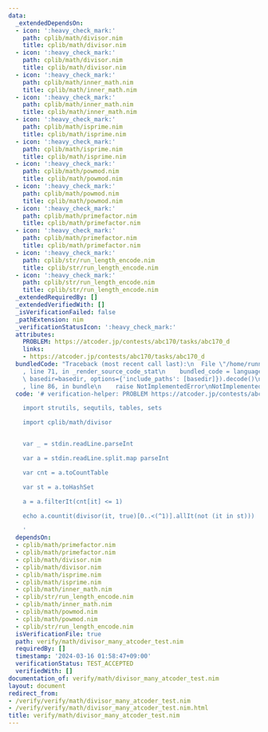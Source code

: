 ```yaml
---
data:
  _extendedDependsOn:
  - icon: ':heavy_check_mark:'
    path: cplib/math/divisor.nim
    title: cplib/math/divisor.nim
  - icon: ':heavy_check_mark:'
    path: cplib/math/divisor.nim
    title: cplib/math/divisor.nim
  - icon: ':heavy_check_mark:'
    path: cplib/math/inner_math.nim
    title: cplib/math/inner_math.nim
  - icon: ':heavy_check_mark:'
    path: cplib/math/inner_math.nim
    title: cplib/math/inner_math.nim
  - icon: ':heavy_check_mark:'
    path: cplib/math/isprime.nim
    title: cplib/math/isprime.nim
  - icon: ':heavy_check_mark:'
    path: cplib/math/isprime.nim
    title: cplib/math/isprime.nim
  - icon: ':heavy_check_mark:'
    path: cplib/math/powmod.nim
    title: cplib/math/powmod.nim
  - icon: ':heavy_check_mark:'
    path: cplib/math/powmod.nim
    title: cplib/math/powmod.nim
  - icon: ':heavy_check_mark:'
    path: cplib/math/primefactor.nim
    title: cplib/math/primefactor.nim
  - icon: ':heavy_check_mark:'
    path: cplib/math/primefactor.nim
    title: cplib/math/primefactor.nim
  - icon: ':heavy_check_mark:'
    path: cplib/str/run_length_encode.nim
    title: cplib/str/run_length_encode.nim
  - icon: ':heavy_check_mark:'
    path: cplib/str/run_length_encode.nim
    title: cplib/str/run_length_encode.nim
  _extendedRequiredBy: []
  _extendedVerifiedWith: []
  _isVerificationFailed: false
  _pathExtension: nim
  _verificationStatusIcon: ':heavy_check_mark:'
  attributes:
    PROBLEM: https://atcoder.jp/contests/abc170/tasks/abc170_d
    links:
    - https://atcoder.jp/contests/abc170/tasks/abc170_d
  bundledCode: "Traceback (most recent call last):\n  File \"/home/runner/.local/lib/python3.10/site-packages/onlinejudge_verify/documentation/build.py\"\
    , line 71, in _render_source_code_stat\n    bundled_code = language.bundle(stat.path,\
    \ basedir=basedir, options={'include_paths': [basedir]}).decode()\n  File \"/home/runner/.local/lib/python3.10/site-packages/onlinejudge_verify/languages/nim.py\"\
    , line 86, in bundle\n    raise NotImplementedError\nNotImplementedError\n"
  code: '# verification-helper: PROBLEM https://atcoder.jp/contests/abc170/tasks/abc170_d

    import strutils, sequtils, tables, sets

    import cplib/math/divisor


    var _ = stdin.readLine.parseInt

    var a = stdin.readLine.split.map parseInt

    var cnt = a.toCountTable

    var st = a.toHashSet

    a = a.filterIt(cnt[it] <= 1)

    echo a.countit(divisor(it, true)[0..<(^1)].allIt(not (it in st)))

    '
  dependsOn:
  - cplib/math/primefactor.nim
  - cplib/math/primefactor.nim
  - cplib/math/divisor.nim
  - cplib/math/divisor.nim
  - cplib/math/isprime.nim
  - cplib/math/isprime.nim
  - cplib/math/inner_math.nim
  - cplib/str/run_length_encode.nim
  - cplib/math/inner_math.nim
  - cplib/math/powmod.nim
  - cplib/math/powmod.nim
  - cplib/str/run_length_encode.nim
  isVerificationFile: true
  path: verify/math/divisor_many_atcoder_test.nim
  requiredBy: []
  timestamp: '2024-03-16 01:58:47+09:00'
  verificationStatus: TEST_ACCEPTED
  verifiedWith: []
documentation_of: verify/math/divisor_many_atcoder_test.nim
layout: document
redirect_from:
- /verify/verify/math/divisor_many_atcoder_test.nim
- /verify/verify/math/divisor_many_atcoder_test.nim.html
title: verify/math/divisor_many_atcoder_test.nim
---
```


